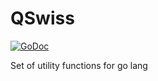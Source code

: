 # QSwiss

[![GoDoc](https://godoc.org/github.com/vsrc/qswiss?status.svg)](https://godoc.org/github.com/vsrc/qswiss)

Set of utility functions for go lang
